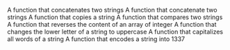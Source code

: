 A function that concatenates two strings
A function that concatenate two strings
A function that copies a string
A function that compares two strings
A function that reverses the content of an array of integer
A function that changes the lower letter of a string to uppercase
A function that capitalizes all words of a string
A function that encodes a string into 1337
